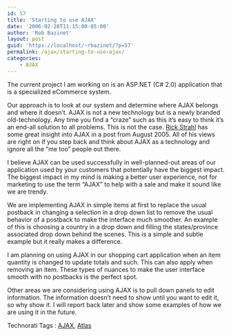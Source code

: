 ```yaml
---
id: 57
title: 'Starting to use AJAX'
date: '2006-02-28T11:15:00-05:00'
author: 'Rob Bazinet'
layout: post
guid: 'https://localhost/~rbazinet/?p=57'
permalink: /ajax/starting-to-use-ajax/
categories:
    - AJAX
---
```


The current project I am working on is an ASP.NET (C# 2.0) application that is a specialized eCommerce system.

Our approach is to look at our system and determine where AJAX belongs and where it doesn’t. AJAX is not a new technology but is a newly branded old-technology. Any time you find a “craze” such as this it’s easy to think it’s an end-all solution to all problems. This is not the case. [Rick Strahl](https://west-wind.com/weblog/posts/2725.aspx) has some great insight into AJAX in a post from August 2005. All of his views are right on if you step back and think about AJAX as a technology and ignore all the “me too” people out there.

I believe AJAX can be used successfully in well-planned-out areas of our application used by your customers that potentially have the biggest impact. The biggest impact in my mind is making a better user experience, not for marketing to use the term “AJAX” to help with a sale and make it sound like we are trendy.

We are implementing AJAX in simple items at first to replace the usual postback in changing a selection in a drop down list to remove the usual behavior of a postback to make the interface much smoother. An example of this is choosing a country in a drop down and filling the states/province associated drop down behind the scenes. This is a simple and subtle example but it really makes a difference.

I am planning on using AJAX in our shopping cart application when an item quantity is changed to update totals and such. This can also apply when removing an item. These types of nuances to make the user interface smooth with no postbacks is the perfect spot.

Other areas we are considering using AJAX is to pull down panels to edit information. The information doesn’t need to show until you want to edit it, so why show it. I will report back later and show some examples of how we are using it in the future.

Technorati Tags : [AJAX](https://technorati.com/tag/AJAX), [Atlas](https://technorati.com/tag/Atlas)